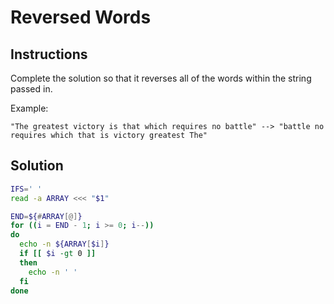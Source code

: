 # Reversed Words

## Instructions
Complete the solution so that it reverses all of the words within the string passed in.

Example:
```
"The greatest victory is that which requires no battle" --> "battle no requires which that is victory greatest The"
```

## Solution
```bash
IFS=' '
read -a ARRAY <<< "$1"

END=${#ARRAY[@]}
for ((i = END - 1; i >= 0; i--))
do
  echo -n ${ARRAY[$i]}
  if [[ $i -gt 0 ]]
  then
    echo -n ' '
  fi
done
```
